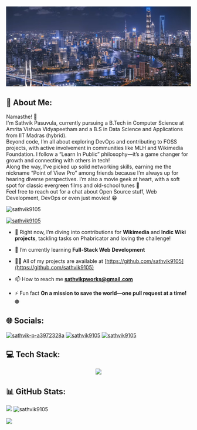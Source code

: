 ![header](./headergithub.png)
 
## 💫 About Me:
Namasthe! 🙏<br>
I'm Sathvik Pasuvula, currently pursuing a B.Tech in Computer Science at Amrita Vishwa Vidyapeetham and a B.S in Data Science and Applications from IIT Madras (hybrid).<br>
Beyond code, I’m all about exploring DevOps and contributing to FOSS projects, with active involvement in communities like MLH and Wikimedia Foundation. I follow a “Learn In Public” philosophy—it’s a game changer for growth and connecting with others in tech!<br>
Along the way, I’ve picked up solid networking skills, earning me the nickname “Point of View Pro” among friends because I’m always up for hearing diverse perspectives. I’m also a movie geek at heart, with a soft spot for classic evergreen films and old-school tunes 🤌<br>
Feel free to reach out for a chat about Open Source stuff, Web Development, DevOps or even just movies! 😁

<p align="left"> <img src="https://komarev.com/ghpvc/?username=sathvik9105&label=Profile%20views&color=0065D6&style=flat" alt="sathvik9105" /> </p>

<p align="left"> <a href="https://github.com/ryo-ma/github-profile-trophy"><img src="https://github-profile-trophy.vercel.app/?username=sathvik9105" alt="sathvik9105" /></a></p>

- 🔭 Right now, I’m diving into contributions for **Wikimedia** and **Indic Wiki projects**, tackling tasks on Phabricator and loving the challenge!

- 🌱 I’m currently learning **<b>Full-Stack Web Development</b>**

- 👨‍💻 All of my projects are available at [https://github.com/sathvik9105](https://github.com/sathvik9105)

- 📫 How to reach me **sathvikpworks@gmail.com**

- ⚡ Fun fact **On a mission to save the world—one pull request at a time! 🌐**

## 🌐 Socials:

<p align="left">
<a href="https://linkedin.com/in/sathvik9105 "_target="blank"><img align="center" src="https://raw.githubusercontent.com/rahuldkjain/github-profile-readme-generator/master/src/images/icons/Social/linked-in-alt.svg" alt="sathvik-p-a3972328a" height="25" width="40" /></a>
<a href="https://twitter.com/sathvik9105 "target="_blank"><img align="center" src="https://img.freepik.com/free-vector/new-2023-twitter-logo-x-icon-design_1017-45418.jpg?size=338&ext=jpg&ga=GA1.1.87170709.1707868800&semt=ais" alt="sathvik9105" height="30" width="40" /></a>
<a href="https://instagram.com/sathvik9105" target="_blank"><img align="center" src="https://raw.githubusercontent.com/rahuldkjain/github-profile-readme-generator/master/src/images/icons/Social/instagram.svg" alt="sathvik9105" height="30" width="40" /></a>



## 💻 Tech Stack:

<p align="center">
  <a href="https://skillicons.dev">
    <img src="https://skillicons.dev/icons?i=linux,bash,git,python,html,css,javascript,react,nodejs,postman,github,netlify&perline=6"/>
  </a>
</p>

<!--### Looking to start in coming days:
![JavaScript](https://img.shields.io/badge/javascript-%23323330.svg?style=for-the-badge&logo=javascript&logoColor=%23F7DF1E) ![Bootstrap](https://img.shields.io/badge/bootstrap-%23563D7C.svg?style=for-the-badge&logo=bootstrap&logoColor=white) ![React](https://img.shields.io/badge/react-%2320232a.svg?style=for-the-badge&logo=react&logoColor=%2361DAFB)-->


## 📊 GitHub Stats:
<p><img align="left" src="https://github-readme-stats.vercel.app/api/top-langs/?username=sathvik9105&theme=merko&show_icons=true&hide_border=false&layout=compact"/></p>

<p>&nbsp;<img align="center" src="https://github-readme-stats.vercel.app/api?username=sathvik9105&theme=merko&show_icons=true&hide_border=false&count_private=true" alt="sathvik9105"/></p>

<p><img align="center" src="https://github-readme-streak-stats.herokuapp.com/?user=sathvik9105&theme=merko&hide_border=false"/></p>
